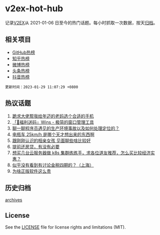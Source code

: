 # v2ex-hot-hub

 记录[V2EX](https://www.v2ex.com/)从 2021-01-06 日至今的热门话题。每小时抓取一次数据，按天[归档](archives)。
 
 ## 相关项目

- [GitHub热榜](https://github.com/it985/github-hot-hub)
- [知乎热榜](https://github.com/it985/zhihu-hot-hub)
- [微博热榜](https://github.com/it985/weibo-hot-hub)
- [头条热榜](https://github.com/it985/toutiao-hot-hub)
- [抖音热榜](https://github.com/it985/douyin-hot-hub)


 `更新时间：2023-01-29 11:07:29 +0800`

## 热议话题

1. [跪求大佬帮我给年迈的老妈选个合适的手机](https://www.v2ex.com/t/911088)
1. [「🎉福利送码」Wins - 极简的窗口管理工具](https://www.v2ex.com/t/911060)
1. [聊一聊程序员遇见的生产环境事故以及如何处理定位的？](https://www.v2ex.com/t/911105)
1. [电瓶车 25km/h 是哪个天才想出来的东西啊](https://www.v2ex.com/t/911211)
1. [跟刚刚认识的相亲女孩 见面聊些啥比较好](https://www.v2ex.com/t/911107)
1. [提前还房贷，有没有必要](https://www.v2ex.com/t/911059)
1. [想买几台云服务器做 k8s 集群练练手，求各位道友推荐，怎么买比较经济实惠？](https://www.v2ex.com/t/911017)
1. [似乎没有看到有讨论金税四期的？（上海）](https://www.v2ex.com/t/911103)
1. [为啥正版软件这么贵](https://www.v2ex.com/t/911182)

## 历史归档

[archives](archives)

## License

See the [LICENSE](LICENSE) file for license rights and limitations (MIT).
